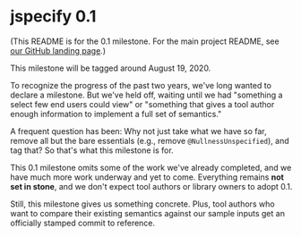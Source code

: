# jspecify 0.1

(This README is for the 0.1 milestone. For the main project README, see
[our GitHub landing page](https://github.com/jspecify/jspecify).)

This milestone will be tagged around August 19, 2020.

To recognize the progress of the past two years, we've long wanted to declare a
milestone. But we've held off, waiting until we had "something a select few end
users could view" or "something that gives a tool author enough information to
implement a full set of semantics."

A frequent question has been: Why not just take what we have so far, remove all
but the bare essentials (e.g., remove `@NullnessUnspecified`), and tag that? So
that's what this milestone is for.

This 0.1 milestone omits some of the work we've already completed, and we have
much more work underway and yet to come. Everything remains **not set in
stone**, and we don't expect tool authors or library owners to adopt 0.1.

Still, this milestone gives us something concrete. Plus, tool authors who want
to compare their existing semantics against our sample inputs get an officially
stamped commit to reference.
